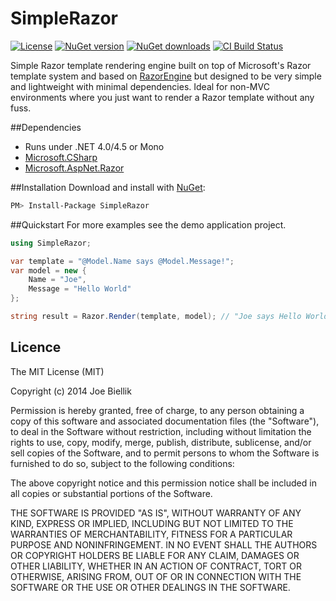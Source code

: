 SimpleRazor
===========
[![License](http://img.shields.io/badge/license-MIT-brightgreen.svg?style=flat-square)](http://opensource.org/licenses/MIT)
[![NuGet version](https://img.shields.io/nuget/v/SimpleRazor.svg?label=nuget%20version&style=flat-square)](https://www.nuget.org/packages/SimpleRazor)
[![NuGet downloads](https://img.shields.io/nuget/dt/SimpleRazor.svg?label=nuget%20downloads&style=flat-square)](https://www.nuget.org/stats/packages/SimpleRazor?groupby=Version)
[![CI Build Status](https://www.myget.org/BuildSource/Badge/joebiellik?identifier=edeba8ce-7e39-4b43-afef-02c6015486bb)](https://www.myget.org/gallery/joebiellik)

Simple Razor template rendering engine built on top of Microsoft's Razor template system and based on [RazorEngine](https://github.com/Antaris/RazorEngine) but designed to be very simple and lightweight with minimal dependencies. Ideal for non-MVC environments where you just want to render a Razor template without any fuss.

##Dependencies
* Runs under .NET 4.0/4.5 or Mono
* [Microsoft.CSharp](http://msdn.microsoft.com/en-us/library/microsoft.csharp.aspx)
* [Microsoft.AspNet.Razor](https://www.nuget.org/packages/Microsoft.AspNet.Razor)

##Installation
Download and install with [NuGet](https://www.nuget.org/):
```bash
PM> Install-Package SimpleRazor
```

##Quickstart
For more examples see the demo application project.
```csharp
using SimpleRazor;

var template = "@Model.Name says @Model.Message!";
var model = new {
	Name = "Joe",
	Message = "Hello World"
};

string result = Razor.Render(template, model); // "Joe says Hello World!"
```

## Licence
The MIT License (MIT)

Copyright (c) 2014 Joe Biellik

Permission is hereby granted, free of charge, to any person obtaining a copy
of this software and associated documentation files (the "Software"), to deal
in the Software without restriction, including without limitation the rights
to use, copy, modify, merge, publish, distribute, sublicense, and/or sell
copies of the Software, and to permit persons to whom the Software is
furnished to do so, subject to the following conditions:

The above copyright notice and this permission notice shall be included in all
copies or substantial portions of the Software.

THE SOFTWARE IS PROVIDED "AS IS", WITHOUT WARRANTY OF ANY KIND, EXPRESS OR
IMPLIED, INCLUDING BUT NOT LIMITED TO THE WARRANTIES OF MERCHANTABILITY,
FITNESS FOR A PARTICULAR PURPOSE AND NONINFRINGEMENT. IN NO EVENT SHALL THE
AUTHORS OR COPYRIGHT HOLDERS BE LIABLE FOR ANY CLAIM, DAMAGES OR OTHER
LIABILITY, WHETHER IN AN ACTION OF CONTRACT, TORT OR OTHERWISE, ARISING FROM,
OUT OF OR IN CONNECTION WITH THE SOFTWARE OR THE USE OR OTHER DEALINGS IN THE
SOFTWARE.